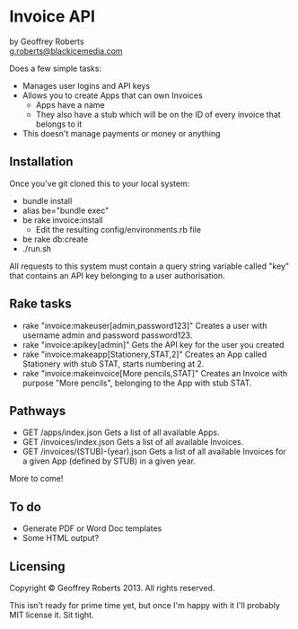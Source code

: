 # Invoice API

by Geoffrey Roberts  
[g.roberts@blackicemedia.com](mailto:g.roberts@blackicemedia.com)

Does a few simple tasks:

* Manages user logins and API keys
* Allows you to create Apps that can own Invoices
  * Apps have a name 
  * They also have a stub which will be on the ID of every invoice that belongs to it
* This doesn't manage payments or money or anything

## Installation

Once you've git cloned this to your local system:

* bundle install
* alias be="bundle exec"
* be rake invoice:install
  * Edit the resulting config/environments.rb file
* be rake db:create
* ./run.sh

All requests to this system must contain a query string variable called "key" that contains an API key belonging to a user authorisation.

## Rake tasks

* rake "invoice:makeuser[admin,password123]"
  Creates a user with username admin and password password123.
* rake "invoice:apikey[admin]"
  Gets the API key for the user you created
* rake "invoice:makeapp[Stationery,STAT,2]"
  Creates an App called Stationery with stub STAT, starts numbering at 2.
* rake "invoice:makeinvoice[More pencils,STAT]"
  Creates an Invoice with purpose "More pencils", belonging to the App with stub STAT.

## Pathways

* GET /apps/index.json
  Gets a list of all available Apps.
* GET /invoices/index.json
  Gets a list of all available Invoices.
* GET /invoices/(STUB)-(year).json
  Gets a list of all available Invoices for a given App (defined by STUB) in a given year.

More to come!

## To do

* Generate PDF or Word Doc templates
* Some HTML output?

## Licensing

Copyright © Geoffrey Roberts 2013. All rights reserved.

This isn't ready for prime time yet, but once I'm happy with it I'll probably MIT license it. Sit tight.
